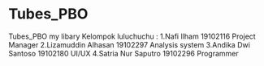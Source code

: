 # Tubes_PBO
Tubes_PBO my libary
Kelompok luluchuchu : 
  1.Nafi Ilham 19102116 Project Manager
  2.Lizamuddin Alhasan 19102297  Analysis system
  3.Andika Dwi Santoso 19102180 UI/UX
  4.Satria Nur Saputro 19102296 Programmer

